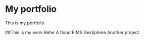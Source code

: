 # My portfolio
This is my portfolio

##This is my work
Refer A flood
FIMS
DexSphere
Another project

